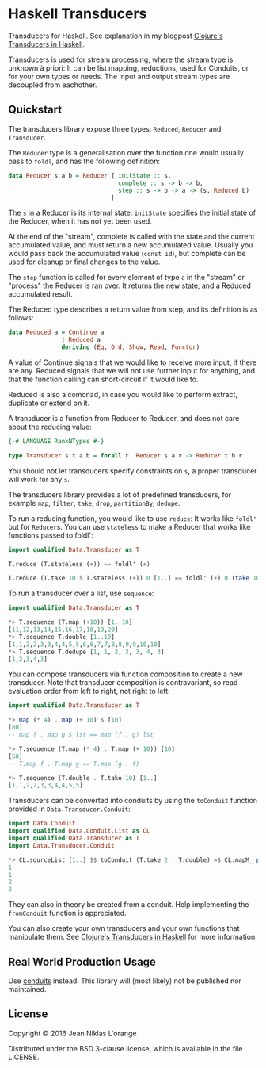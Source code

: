 # Haskell Transducers

Transducers for Haskell. See explanation in my blogpost
[Clojure's Transducers in Haskell](http://hypirion.com/musings/haskell-transducers).

Transducers is used for stream processing, where the stream type is unknown à
priori: It can be list mapping, reductions, used for Conduits, or for your own
types or needs. The input and output stream types are decoupled from eachother.

## Quickstart

The transducers library expose three types: `Reduced`, `Reducer` and
`Transducer`.

The `Reducer` type is a generalisation over the function one would usually pass
to `foldl`, and has the following definition:

```haskell
data Reducer s a b = Reducer { initState :: s,
                               complete :: s -> b -> b,
                               step :: s -> b -> a -> (s, Reduced b)
                             }
```

The `s` in a Reducer is its internal state. `initState` specifies the initial
state of the Reducer, when it has not yet been used.

At the end of the "stream", complete is called with the state and the current
accumulated value, and must return a new accumulated value. Usually you would
pass back the accumulated value (`const id`), but complete can be used for
cleanup or final changes to the value.

The `step` function is called for every element of type `a` in the "stream" or
"process" the Reducer is ran over. It returns the new state, and a Reduced
accumulated result.

The Reduced type describes a return value from step, and its definition is as
follows:

```haskell
data Reduced a = Continue a
               | Reduced a
               deriving (Eq, Ord, Show, Read, Functor)
```

A value of Continue signals that we would like to receive more input, if there
are any. Reduced signals that we will not use further input for anything, and
that the function calling can short-circuit if it would like to.

Reduced is also a comonad, in case you would like to perform extract, duplicate
or extend on it.

A transducer is a function from Reducer to Reducer, and does not care about the
reducing value:

```haskell
{-# LANGUAGE RankNTypes #-}

type Transducer s t a b = forall r. Reducer s a r -> Reducer t b r
```

You should not let transducers specify constraints on `s`, a proper transducer
will work for any `s`.

The transducers library provides a lot of predefined transducers, for example
`map`, `filter`, `take`, `drop`, `partitionBy`, `dedupe`.

To run a reducing function, you would like to use `reduce`: It works like
`foldl'` but for `Reducer`s. You can use `stateless` to make a Reducer that
works like functions passed to foldl':

```haskell
import qualified Data.Transducer as T

T.reduce (T.stateless (+)) == foldl' (+)

T.reduce (T.take 10 $ T.stateless (+)) 0 [1..] == foldl' (+) 0 (take 10 [1..])
```

To run a transducer over a list, use `sequence`:

```haskell
import qualified Data.Transducer as T

*> T.sequence (T.map (+10)) [1..10]
[11,12,13,14,15,16,17,18,19,20]
*> T.sequence T.double [1..10]
[1,1,2,2,3,3,4,4,5,5,6,6,7,7,8,8,9,9,10,10]
*> T.sequence T.dedupe [1, 1, 2, 3, 3, 4, 3]
[1,2,3,4,3]
```

You can compose transducers via function composition to create a new transducer.
Note that transducer composition is contravariant, so read evaluation order from
left to right, not right to left:

```haskell
import qualified Data.Transducer as T

*> map (* 4) . map (+ 10) $ [10]
[80]
-- map f . map g $ lst == map (f . g) lst

*> T.sequence (T.map (* 4) . T.map (+ 10)) [10]
[50]
-- T.map f . T.map g == T.map (g . f)

*> T.sequence (T.double . T.take 10) [1..]
[1,1,2,2,3,3,4,4,5,5]
```

Transducers can be converted into conduits by using the `toConduit` function
provided in `Data.Transducer.Conduit`:

```haskell
import Data.Conduit
import qualified Data.Conduit.List as CL
import qualified Data.Transducer as T
import Data.Transducer.Conduit

*> CL.sourceList [1..] $$ toConduit (T.take 2 . T.double) =$ CL.mapM_ print
1
1
2
2
```

They can also in theory be created from a conduit. Help implementing the
`fromConduit` function is appreciated.

You can also create your own transducers and your own functions that manipulate
them. See
[Clojure's Transducers in Haskell](http://hypirion.com/musings/haskell-transducers)
for more information.

## Real World Production Usage

Use [conduits](https://github.com/snoyberg/conduit) instead. This library will
(most likely) not be published nor maintained.

## License

Copyright © 2016 Jean Niklas L'orange

Distributed under the BSD 3-clause license, which is available in the file
LICENSE.

